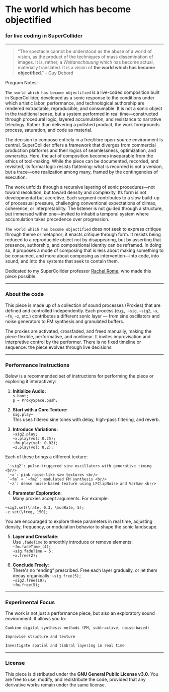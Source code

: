 # The world which has become objectified
### for live coding in SuperCollider
---
> "The spectacle cannot be understood as the abuse of a world of vision, as the product of the techniques of mass dissemination of images. It is, rather, a *Weltanschauung* which has become actual, materially translated. It is a vision of **the world which has become objectified**." - Guy Debord
 
Program Notes:

`The world which has become objectified` is a live-coded composition built in SuperCollider, developed as a sonic response to the conditions under which artistic labor, performance, and technological authorship are rendered extractable, reproducible, and consumable. It is not a sonic object in the traditional sense, but a system performed in real time—constructed through procedural logic, layered accumulation, and resistance to narrative teleology. Rather than delivering a polished product, the work foregrounds process, saturation, and code as material.

The decision to compose entirely in a free/libre open-source environment is central. SuperCollider offers a framework that diverges from commercial production platforms and their logics of seamlessness, optimization, and ownership. Here, the act of composition becomes inseparable from the ethics of tool-making. While the piece can be documented, recorded, and revisited, its formal logic resists flattening: what is recorded is not a version, but a trace—one realization among many, framed by the contingencies of execution.

The work unfolds through a recursive layering of sonic procedures—not toward resolution, but toward density and complexity. Its form is not developmental but accretive. Each segment contributes to a slow build-up of processual pressure, challenging conventional expectations of climax, coherence, or interpretability. The listener is not guided through a structure, but immersed within one—invited to inhabit a temporal system where accumulation takes precedence over progression.

`The world which has become objectified` does not seek to express critique through theme or metaphor; it enacts critique through form. It resists being reduced to a reproducible object not by disappearing, but by asserting that presence, authorship, and compositional identity can be reframed. In doing so, it proposes a mode of composing that is less about making something to be consumed, and more about composing as intervention—into code, into sound, and into the systems that seek to contain them.

Dedicated to my SuperCollider professor [Rachel Rome](https://racheldevorah.studio/about/), who made this piece possible.

---

### About the code

This piece is made up of a collection of sound processes (Proxies) that are defined and controlled independently. Each process (e.g.,` ~sig`, `~sig2`, `~x`, `~fm`, `~z`, etc.) contributes a different sonic layer — from sine oscillators and noise generators to FM synthesis and granulated buffers.

The proxies are activated, crossfaded, and freed manually, making the piece flexible, performative, and nonlinear. It invites improvisation and interpretive control by the performer. There is no fixed timeline or sequence: the piece evolves through live decisions.

---

### Performance Instructions

Below is a recommended set of instructions for performing the piece or exploring it interactively:

1. **Initialize Audio:** <br/>
`s.boot;`<br/>
`p = ProxySpace.push;`

2. **Start with a Core Texture:** <br/>
`sig.play~`<br/>
 This uses filtered sine tones with delay, high-pass filtering, and reverb.
 
3. **Introduce Variations:** <br/>
`~sig2.play;`<br/>
`~x.play(vol: 0.25);`<br/>
`~fm.play(vol: 0.02);`<br/>
`~z.play(vol: 0.2);`<br/>

 Each of these brings a different texture:

     `~sig2`: pulse-triggered sine oscillators with generative timing <br/>
     `~x`: pink noise-like saw textures <br/>
     `~fm` + `~fm2`: modulated FM synthesis <br/>
     `~z`: dense noise-based texture using LFClipNoise and VarSaw <br/>

4. **Parameter Exploration**: <br/>
 Many proxies accept arguments. For example:

  `~sig2.set(\rate, 0.3, \modRate, 5);`<br/>
  `~z.set(\freq, 150);`
 
 You are encouraged to explore these parameters in real time, adjusting density, frequency, or modulation behavior to shape the sonic landscape.
 
5. **Layer and Crossfade**: <br/>
Use `.fadeTime` to smoothly introduce or remove elements: <br/>
`~fm.fadeTime_(4);`<br/>
`~sig.fadeTime = 5;`<br/>
`~x.free(2);`<br/>

6. **Conclude Freely**: <br/>
There's no “ending” prescribed. Free each layer gradually, or let them decay organically:
`~sig.free(5);`<br/>
`~sig2.free(10);`<br/>
`~fm.free(5);`<br/>

---

### Experimental Focus
The work is not just a performance piece, but also an exploratory sound environment. It allows you to:

    Combine digital synthesis methods (FM, subtractive, noise-based)

    Improvise structure and texture

    Investigate spatial and timbral layering in real time
---

### License
This piece is distributed under the **GNU General Public License v3.0**.
You are free to use, modify, and redistribute the code, provided that any derivative works remain under the same license.


